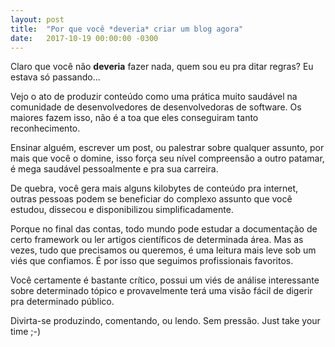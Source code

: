 ```yaml
---
layout: post
title:  "Por que você *deveria* criar um blog agora"
date:   2017-10-19 00:00:00 -0300
---
```


Claro que você não **deveria** fazer nada, quem sou eu pra ditar regras? Eu estava só passando...

Vejo o ato de produzir conteúdo como uma prática muito saudável na comunidade de desenvolvedores de desenvolvedoras de software. Os maiores fazem isso, não é a toa que eles conseguiram tanto reconhecimento.

Ensinar alguém, escrever um post, ou palestrar sobre qualquer assunto, por mais que você o domine, isso força seu nível compreensão a outro patamar, é mega saudável pessoalmente e pra sua carreira.

De quebra, você gera mais alguns kilobytes de conteúdo pra internet, outras pessoas podem se beneficiar do complexo assunto que você estudou, dissecou e disponibilizou simplificadamente.

Porque no final das contas, todo mundo pode estudar a documentação de certo framework ou ler artigos científicos de determinada área. Mas as vezes, tudo que precisamos ou queremos, é uma leitura mais leve sob um viés que confiamos. É por isso que seguimos profissionais favoritos.

Você certamente é bastante crítico, possui um viés de análise interessante sobre determinado tópico e provavelmente terá uma visão fácil de digerir pra determinado público.

Divirta-se produzindo, comentando, ou lendo. Sem pressão. Just take your time ;-)
